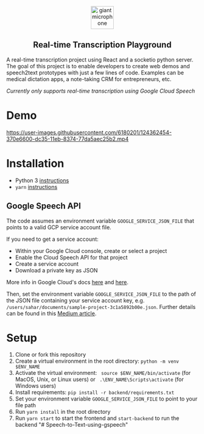 <p align="center">
  <img width="60px" src="https://user-images.githubusercontent.com/6180201/124313197-cc93f200-db70-11eb-864a-fc65765fc038.png" alt="giant microphone"/><br/>
  <h2 align="center">Real-time Transcription Playground</h2>
</p>

A real-time transcription project using React and a socketio python server. The goal of this project is to enable developers to create web demos and speech2text prototypes with just a few lines of code. Examples can be medical dictation apps, a note-taking CRM for entrepreneurs, etc.

*Currently only supports real-time transcription using Google Cloud Speech*

# Demo
https://user-images.githubusercontent.com/6180201/124362454-370e6600-dc35-11eb-8374-77da5aec25b2.mp4


# Installation
* Python 3 [instructions](https://realpython.com/installing-python/)
* `yarn` [instructions](https://classic.yarnpkg.com/en/docs/install/#mac-stable)

## Google Speech API
The code assumes an environment variable `GOOGLE_SERVICE_JSON_FILE` that points to a valid GCP service account file.

If you need to get a service account:
  - Within your Google Cloud console, create or select a project
  - Enable the Cloud Speech API for that project
  - Create a service account
  - Download a private key as JSON

More info in Google Cloud's docs [here](https://cloud.google.com/speech-to-text/docs/quickstart-client-libraries#before-you-begin) and [here](https://codelabs.developers.google.com/codelabs/cloud-speech-text-python3#0).<br/>

Then, set the environment variable `GOOGLE_SERVICE_JSON_FILE` to the path of the JSON file containing your service account key, e.g. `/users/sahar/documents/sample-project-3c1a5892b00e.json`. Further details can be found in this [Medium article](https://medium.com/geekculture/how-to-build-a-full-stack-transcription-app-with-google-cloud-react-and-python-2dfdcb5e556f).

# Setup
1. Clone or fork this repository
2. Create a virtual environment in the root directory: `python -m venv $ENV_NAME`
3. Activate the virtual environment: ` source $ENV_NAME/bin/activate` (for MacOS, Unix, or Linux users) or ` .\ENV_NAME\Scripts\activate` (for Windows users)
4. Install requirements: `pip install -r backend/requirements.txt`
5. Set your environment variable `GOOGLE_SERVICE_JSON_FILE` to point to your file path
6. Run `yarn install` in the root directory
7. Run `yarn start` to start the frontend and `start-backend` to run the backend
"# Speech-to-Text-using-gspeech" 
